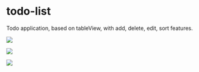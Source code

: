 # todo-list

Todo application, based on tableView, with add, delete, edit, sort features.

![](https://github.com/DZborovsk/backup/blob/master/img/todo1.png)

![](https://github.com/DZborovsk/backup/blob/master/img/todo2.png)

![](https://github.com/DZborovsk/backup/blob/master/img/todo3.png)
